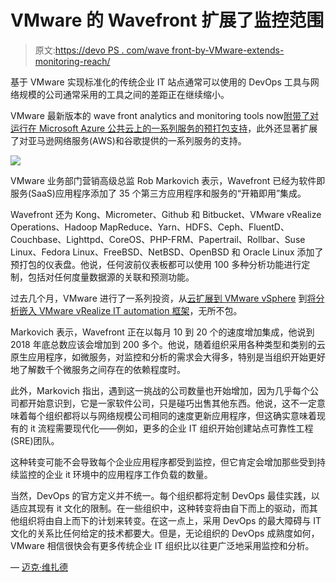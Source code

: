 # VMware 的 Wavefront 扩展了监控范围

> 原文:[https://devo PS . com/wave front-by-VMware-extends-monitoring-reach/](https://devops.com/wavefront-by-vmware-extends-monitoring-reach/)

基于 VMware 实现标准化的传统企业 IT 站点通常可以使用的 DevOps 工具与网络规模的公司通常采用的工具之间的差距正在继续缩小。

VMware 最新版本的 wave front analytics and monitoring tools now[附带了对运行在 Microsoft Azure 公共云上的一系列服务的预打包支持](https://www.wavefront.com/wavefront-adds-35-new-integrations/)，此外还显著扩展了对亚马逊网络服务(AWS)和谷歌提供的一系列服务的支持。

![](../Images/804c02300ec4f060483cce0b5cc69772.png)

VMware 业务部门营销高级总监 Rob Markovich 表示，Wavefront 已经为软件即服务(SaaS)应用程序添加了 35 个第三方应用程序和服务的“开箱即用”集成。

Wavefront 还为 Kong、Micrometer、Github 和 Bitbucket、VMware vRealize Operations、Hadoop MapReduce、Yarn、HDFS、Ceph、FluentD、Couchbase、Lighttpd、CoreOS、PHP-FRM、Papertrail、Rollbar、Suse Linux、Fedora Linux、FreeBSD、NetBSD、OpenBSD 和 Oracle Linux 添加了预打包的仪表盘。他说，任何波前仪表板都可以使用 100 多种分析功能进行定制，包括对任何度量数据源的关联和预测功能。

过去几个月，VMware 进行了一系列投资，从[云扩展到 VMware vSphere](https://devops.com/vmware-extends-vsphere-hybrid-cloud-reach/) 到[将分析嵌入 VMware vRealize IT automation 框架](https://devops.com/vmware-automates-it-operations-at-scale-based-on-intent/)，无所不包。

Markovich 表示，Wavefront 正在以每月 10 到 20 个的速度增加集成，他说到 2018 年底总数应该会增加到 200 多个。他说，随着组织采用各种类型和类别的云原生应用程序，如微服务，对监控和分析的需求会大得多，特别是当组织开始更好地了解数千个微服务之间存在的依赖程度时。

此外，Markovich 指出，遇到这一挑战的公司数量也开始增加，因为几乎每个公司都开始意识到，它是一家软件公司，只是碰巧出售其他东西。他说，这不一定意味着每个组织都将以与网络规模公司相同的速度更新应用程序，但这确实意味着现有的 it 流程需要现代化——例如，更多的企业 IT 组织开始创建站点可靠性工程(SRE)团队。

这种转变可能不会导致每个企业应用程序都受到监控，但它肯定会增加那些受到持续监控的企业 it 环境中的应用程序工作负载的数量。

当然，DevOps 的官方定义并不统一。每个组织都将定制 DevOps 最佳实践，以适应其现有 it 文化的限制。在一些组织中，这种转变将由自下而上的驱动，而其他组织将由自上而下的计划来转变。在这一点上，采用 DevOps 的最大障碍与 IT 文化的关系比任何给定的技术都要大。但是，无论组织的 DevOps 成熟度如何，VMware 相信很快会有更多传统企业 IT 组织比以往更广泛地采用监控和分析。

— [迈克·维扎德](https://devops.com/author/mike-vizard/)